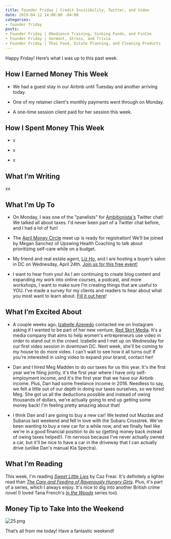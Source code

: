 ```yaml
---
title: Founder Friday | Credit Invisibility, Twitter, and Video
date: 2019-04-12 14:00:00 -04:00
categories:
- founder friday
posts:
- Founder Friday | Obedience Training, Sinking Funds, and FinCon
- Founder Friday | Vermont, Stress, and Trivia
- Founder Friday | Thai Food, Estate Planning, and Cleaning Products
---
```


Happy Friday! Here’s what I was up to this past week.

## **How I Earned Money This Week**

* We had a guest stay in our Airbnb until Tuesday and another arriving today.

* One of my retainer client's monthly payments went through on Monday.

* A one-time session client paid for her session this week. 

## **How I Spent Money This Week**

* x

* x

* x

## **What I’m Writing**

xx

## **What I’m Up To**

* On Monday, I was one of the "panelists" for [Ambitionista's](https://twitter.com/ambitionista) Twitter chat! We talked all about taxes. I'd never been part of a Twitter chat before, and I had a lot of fun!

* The [April Money Circle](https://www.eventbrite.com/e/money-circle-honoring-self-care-keeping-your-pockets-full-tickets-59004572264) meet up is ready for registration! We’ll be joined by Megan Sanchez of Upswing Health Coaching to talk about prioritizing self-care while on a budget.

* My friend and real estate agent, [Liz Ho](https://www.rlahre.com/agent/liz-ho/), and I are hosting a buyer’s salon in DC on Wednesday, April 24th. [Join us for this free event!](https://www.eventbrite.com/e/what-does-it-financially-take-to-buy-a-home-a-buyers-salon-tickets-59796021510)

* I want to hear from you! As I am continuing to create blog content and expanding my work into online courses, a podcast, and more workshops, I want to make sure I’m creating things that are useful to YOU. I’ve made a survey for my clients and readers to hear about what you most want to learn about. [Fill it out here](https://docs.google.com/forms/d/e/1FAIpQLSedjARbOmwC3_EomplCDDmNze_ZVLHwymIhqJbNcNqvM6gWVg/viewform?usp=sf_link)!

## **What I’m Excited About**

* A couple weeks ago, [Izabelle Azevedo](https://www.itsmissizabelle.com/) contacted me on Instagram asking if I wanted to be part of her new venture, [Red Skirt Media](https://www.redskirtmedia.com/). It's a media company that aims to help women's entrepreneurs use video in order to stand out in the crowd. Izabelle and I met up on Wednesday for our first video session in downtown DC. Next week, she'll be coming to my house to do more video. I can't wait to see how it all turns out! If you're interested in using video to expand your brand, contact her! 

* Dan and I hired Meg Madden to do our taxes for us this year. It's the first year we're filing jointly, it's the first year where I have only self-employment income, and it's the first year that we have our Airbnb income. Plus, Dan had some freelance income in 2018. Needless to say, we felt a little out of our depth in doing our taxes ourselves, so we hired Meg. She got us all the deductions possible and instead of owing thousands of dollars, we're actually going to end up getting some money back! I'm feeling pretty amazing about that!

* I think Dan and I are going to buy a new car! We tested out Mazdas and Subarus last weekend and fell in love with the Subaru Crosstrek. We've been wanting to buy a new car for a while now, and we finally feel like we're in a good financial position to do so (getting money back instead of owing taxes helped!). I'm nervous because I've never actually owned a car, but it'll be nice to have a car in the driveway that I can actually drive (unlike Dan's manual Kia Spectra). 

## **What I’m Reading**

This week, I'm reading *[Sweet Little Lies](https://www.amazon.com/Sweet-Little-Lies-Caz-Frear/dp/0062823191)* by Caz Frear. It's definitely a lighter read than *[The Care and Feeding of Ravenously Hungry Girls](https://www.amazon.com/Care-Feeding-Ravenously-Hungry-Girls/dp/1984802437)*. Plus, it's part of a series, which I always enjoy. It's nice to dig into another British crime novel (I loved Tana French's *[In the Woods](https://www.amazon.com/Woods-Novel-Tana-French/dp/0143113496)* series too). 

## **Money Tip to Take Into the Weekend**

![25.png](/uploads/25.png)

That’s all from me today! Have a fantastic weekend!